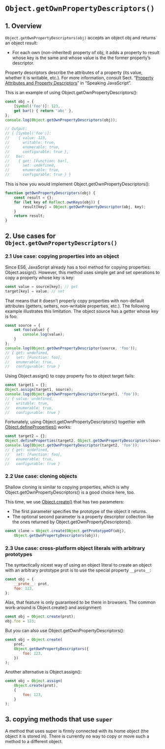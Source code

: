 # `Object.getOwnPropertyDescriptors()`

## 1. Overview

`Object.getOwnPropertyDescriptors(obj)` accepts an object obj and returns an object result:

- For each own (non-inherited) property of obj, it adds a property to result whose key is the same and whose value is the the former property’s descriptor.

Property descriptors describe the attributes of a property (its value, whether it is writable, etc.). For more information, consult Sect. “[Property Attributes and Property Descriptors](http://speakingjs.com/es5/ch17.html#property_attributes)” in “Speaking JavaScript”.

This is an example of using Object.getOwnPropertyDescriptors():

```js
const obj = {
    [Symbol('foo')]: 123,
    get bar() { return 'abc' },
};
console.log(Object.getOwnPropertyDescriptors(obj));

// Output:
// { [Symbol('foo')]:
//    { value: 123,
//      writable: true,
//      enumerable: true,
//      configurable: true },
//   bar:
//    { get: [Function: bar],
//      set: undefined,
//      enumerable: true,
//      configurable: true } }
```

This is how you would implement Object.getOwnPropertyDescriptors():

```js
function getOwnPropertyDescriptors(obj) {
    const result = {};
    for (let key of Reflect.ownKeys(obj)) {
        result[key] = Object.getOwnPropertyDescriptor(obj, key);
    }
    return result;
}
```

## 2. Use cases for `Object.getOwnPropertyDescriptors()`

### 2.1 Use case: copying properties into an object

Since ES6, JavaScript already has a tool method for copying properties: Object.assign(). However, this method uses simple get and set operations to copy a property whose key is key:

```js
const value = source[key]; // get
target[key] = value; // set
```

That means that it doesn’t properly copy properties with non-default attributes (getters, setters, non-writable properties, etc.). The following example illustrates this limitation. The object source has a getter whose key is foo:

```js
const source = {
    set foo(value) {
        console.log(value);
    }
};
console.log(Object.getOwnPropertyDescriptor(source, 'foo'));
// { get: undefined,
//   set: [Function: foo],
//   enumerable: true,
//   configurable: true }
```

Using Object.assign() to copy property foo to object target fails:

```js
const target1 = {};
Object.assign(target1, source);
console.log(Object.getOwnPropertyDescriptor(target1, 'foo'));
// { value: undefined,
//   writable: true,
//   enumerable: true,
//   configurable: true }
```

Fortunately, using Object.getOwnPropertyDescriptors() together with [Object.defineProperties()](http://speakingjs.com/es5/ch17.html#Object.defineProperties) works:

```js
const target2 = {};
Object.defineProperties(target2, Object.getOwnPropertyDescriptors(source));
console.log(Object.getOwnPropertyDescriptor(target2, 'foo'));
// { get: undefined,
//   set: [Function: foo],
//   enumerable: true,
//   configurable: true }
```

### 2.2 Use case: cloning objects

Shallow cloning is similar to copying properties, which is why Object.getOwnPropertyDescriptors() is a good choice here, too.

This time, we use [Object.create()](http://speakingjs.com/es5/ch17.html#Object.create) that has two parameters:

- The first parameter specifies the prototype of the object it returns.
- The optional second parameter is a property descriptor collection like the ones returned by Object.getOwnPropertyDescriptors().

```js
const clone = Object.create(Object.getPrototypeOf(obj),
    Object.getOwnPropertyDescriptors(obj));
```

### 2.3 Use case: cross-platform object literals with arbitrary prototypes

The syntactically nicest way of using an object literal to create an object with an arbitrary prototype prot is to use the special property `__proto__`:

```js
const obj = {
    __proto__: prot,
    foo: 123,
};
```

Alas, that feature is only guaranteed to be there in browsers. The common work-around is Object.create() and assignment:

```js
const obj = Object.create(prot);
obj.foo = 123;
```

But you can also use Object.getOwnPropertyDescriptors():

```js
const obj = Object.create(
    prot,
    Object.getOwnPropertyDescriptors({
        foo: 123,
    })
);
```

Another alternative is Object.assign():

```js
const obj = Object.assign(
    Object.create(prot),
    {
        foo: 123,
    }
);
```

## 3. copying methods that use `super`

A method that uses super is firmly connected with its home object (the object it is stored in). There is currently no way to copy or move such a method to a different object.

